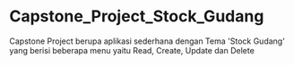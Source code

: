 # Capstone_Project_Stock_Gudang
Capstone Project berupa aplikasi sederhana dengan Tema 'Stock Gudang' yang berisi beberapa menu yaitu Read, Create, Update dan Delete
